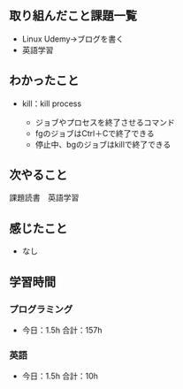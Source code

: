 ## 取り組んだこと課題一覧
- Linux Udemy→ブログを書く
- 英語学習
## わかったこと
- kill：kill process

    - ジョブやプロセスを終了させるコマンド
    - fgのジョブはCtrl＋Cで終了できる
    - 停止中、bgのジョブはkillで終了できる
## 次やること
課題読書　英語学習
## 感じたこと
- なし
## 学習時間
### プログラミング
- 今日：1.5h 合計：157h
### 英語
- 今日：1.5h 合計：10h
